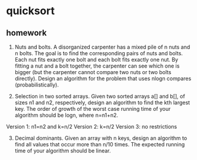 # quicksort


## homework
1. Nuts and bolts. A disorganized carpenter has a mixed pile of n nuts and n bolts. The goal is to find the corresponding pairs of nuts and bolts. Each nut fits exactly one bolt and each bolt fits exactly one nut. By fitting a nut and a bolt together, the carpenter can see which one is bigger (but the carpenter cannot compare two nuts or two bolts directly). Design an algorithm for the problem that uses nlogn compares (probabilistically).

2. Selection in two sorted arrays. Given two sorted arrays a[] and b[], of sizes n1 and n2, respectively, design an algorithm to find the kth largest key. The order of growth of the worst case running time of your algorithm should be logn, where n=n1+n2.

Version 1: n1=n2 and k=n/2
Version 2: k=n/2
Version 3: no restrictions

3. Decimal dominants. Given an array with n keys, design an algorithm to find all values that occur more than n/10 times. The expected running time of your algorithm should be linear.



